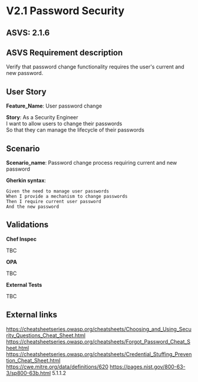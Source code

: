 # V2.1 Password Security

## ASVS: 2.1.6

## ASVS Requirement description

Verify that password change functionality requires the user's
current and new password.

## User Story

**Feature_Name**: User password change

**Story**:
As a Security Engineer\
I want to allow users to change their passwords\
So that they can manage the lifecycle of their passwords

## Scenario

**Scenario_name**: Password change process requiring current and new password

**Gherkin syntax**:

```gherkin
Given the need to manage user passwords
When I provide a mechanism to change passwords
Then I require current user password
And the new password
```

## Validations

**Chef Inspec**

TBC

**OPA**

TBC

**External Tests**

TBC

## External links

<https://cheatsheetseries.owasp.org/cheatsheets/Choosing_and_Using_Security_Questions_Cheat_Sheet.html> \
<https://cheatsheetseries.owasp.org/cheatsheets/Forgot_Password_Cheat_Sheet.html> \
<https://cheatsheetseries.owasp.org/cheatsheets/Credential_Stuffing_Prevention_Cheat_Sheet.html> \
<https://cwe.mitre.org/data/definitions/620>
<https://pages.nist.gov/800-63-3/sp800-63b.html> 5.1.1.2
